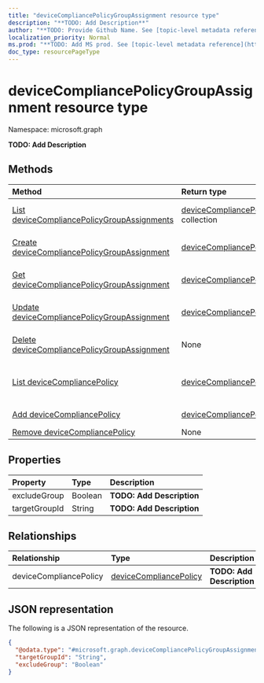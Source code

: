 ```yaml
---
title: "deviceCompliancePolicyGroupAssignment resource type"
description: "**TODO: Add Description**"
author: "**TODO: Provide Github Name. See [topic-level metadata reference](https://msgo.azurewebsites.net/add/document/guidelines/metadata.html#topic-level-metadata)**"
localization_priority: Normal
ms.prod: "**TODO: Add MS prod. See [topic-level metadata reference](https://msgo.azurewebsites.net/add/document/guidelines/metadata.html#topic-level-metadata)**"
doc_type: resourcePageType
---
```


# deviceCompliancePolicyGroupAssignment resource type

Namespace: microsoft.graph

**TODO: Add Description**

## Methods
|Method|Return type|Description|
|:---|:---|:---|
|[List deviceCompliancePolicyGroupAssignments](../api/intune-devicecompliancepolicygroupassignment-list.md)|[deviceCompliancePolicyGroupAssignment](../resources/intune-devicecompliancepolicygroupassignment.md) collection|Get a list of the [deviceCompliancePolicyGroupAssignment](../resources/devicecompliancepolicygroupassignment.md) objects and their properties.|
|[Create deviceCompliancePolicyGroupAssignment](../api/intune-devicecompliancepolicygroupassignment-create.md)|[deviceCompliancePolicyGroupAssignment](../resources/intune-devicecompliancepolicygroupassignment.md)|Create a new [deviceCompliancePolicyGroupAssignment](../resources/intune-devicecompliancepolicygroupassignment.md) object.|
|[Get deviceCompliancePolicyGroupAssignment](../api/intune-devicecompliancepolicygroupassignment-get.md)|[deviceCompliancePolicyGroupAssignment](../resources/intune-devicecompliancepolicygroupassignment.md)|Read the properties and relationships of a [deviceCompliancePolicyGroupAssignment](../resources/intune-devicecompliancepolicygroupassignment.md) object.|
|[Update deviceCompliancePolicyGroupAssignment](../api/intune-devicecompliancepolicygroupassignment-update.md)|[deviceCompliancePolicyGroupAssignment](../resources/intune-devicecompliancepolicygroupassignment.md)|Update the properties of a [deviceCompliancePolicyGroupAssignment](../resources/intune-devicecompliancepolicygroupassignment.md) object.|
|[Delete deviceCompliancePolicyGroupAssignment](../api/intune-devicecompliancepolicygroupassignment-delete.md)|None|Deletes a [deviceCompliancePolicyGroupAssignment](../resources/intune-devicecompliancepolicygroupassignment.md) object.|
|[List deviceCompliancePolicy](../api/intune-devicecompliancepolicygroupassignment-list-devicecompliancepolicy.md)|[deviceCompliancePolicy](../resources/intune-devicecompliancepolicy.md) collection|Get the deviceCompliancePolicy resources from the deviceCompliancePolicy navigation property.|
|[Add deviceCompliancePolicy](../api/intune-devicecompliancepolicygroupassignment-post-devicecompliancepolicy.md)|[deviceCompliancePolicy](../resources/intune-devicecompliancepolicy.md)|Add deviceCompliancePolicy by posting to the deviceCompliancePolicy collection.|
|[Remove deviceCompliancePolicy](../api/intune-devicecompliancepolicygroupassignment-delete-devicecompliancepolicy.md)|None|Remove a [deviceCompliancePolicy](../resources/intune-devicecompliancepolicy.md) object.|

## Properties
|Property|Type|Description|
|:---|:---|:---|
|excludeGroup|Boolean|**TODO: Add Description**|
|targetGroupId|String|**TODO: Add Description**|

## Relationships
|Relationship|Type|Description|
|:---|:---|:---|
|deviceCompliancePolicy|[deviceCompliancePolicy](../resources/intune-devicecompliancepolicy.md)|**TODO: Add Description**|

## JSON representation
The following is a JSON representation of the resource.
<!-- {
  "blockType": "resource",
  "keyProperty": "id",
  "@odata.type": "microsoft.graph.deviceCompliancePolicyGroupAssignment",
  "baseType": "",
  "openType": false
}
-->
``` json
{
  "@odata.type": "#microsoft.graph.deviceCompliancePolicyGroupAssignment",
  "targetGroupId": "String",
  "excludeGroup": "Boolean"
}
```

